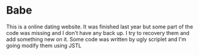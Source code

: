 # Babe
This is a online dating website.
It was finished last year but some part of the code was missing and I don't have any back up. I try to recovery them and
add something new on it. Some code was written by ugly scriplet and I'm going modify them using JSTL
